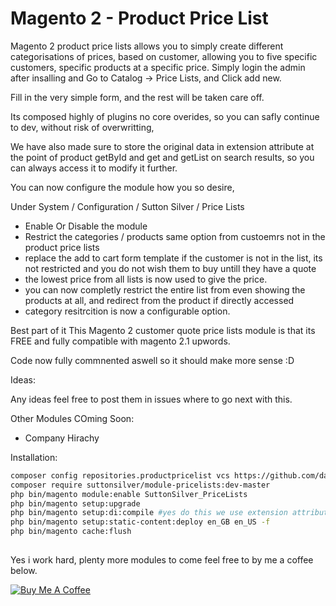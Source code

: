 # Magento 2 - Product Price List 

Magento 2 product price lists allows you to simply create different categorisations of prices, based on customer, allowing you to five specific customers, specific products at a specific price. 
Simply login the admin after insalling and Go to Catalog -> Price Lists, and Click add new. 

Fill in the very simple form, and the rest will be taken care off.  

Its composed highly of plugins no core overides, so you can safly continue to dev, without risk of overwritting, 

We have also made sure to store the original data in extension attribute at the point of product getById and get and getList on search results, so you can always access it to modify it further. 

You can now configure the module how you so desire, 

Under System / Configuration / Sutton Silver / Price Lists
 - Enable Or Disable the module
 - Restrict the categories / products same option from custoemrs not in the product price lists
 - replace the add to cart form template if the customer is not in the list, its not restricted and you do not wish them to buy untill they have a quote
 - the lowest price from all lists is now used to give the price. 
 - you can now completly restrict the entire list from even showing the products at all, and redirect from the product if directly accessed
 - category resitrcition is now a configurable option.
 
 
Best part of it This Magento 2  customer quote price lists module is that its FREE and fully compatible with magento 2.1 upwords. 
 
Code now fully commnented aswell so it should make more sense :D 
 
Ideas: 

Any ideas feel free to post them in issues where to go next with this. 



Other Modules COming Soon:

- Company Hirachy

Installation:

```bash
composer config repositories.productpricelist vcs https://github.com/danrcoull/product-price-list.git
composer require suttonsilver/module-pricelists:dev-master
php bin/magento module:enable SuttonSilver_PriceLists
php bin/magento setup:upgrade
php bin/magento setup:di:compile #yes do this we use extension attributes so you can see the original price and the custom price.
php bin/magento setup:static-content:deploy en_GB en_US -f 
php bin/magento cache:flush
 
```

Yes i work hard, plenty more modules to come feel free to by me a coffee below. 



[![Buy Me A Coffee](https://cdn.buymeacoffee.com/buttons/lato-black.png)](https://www.buymeacoffee.com/BHaNOMl)



